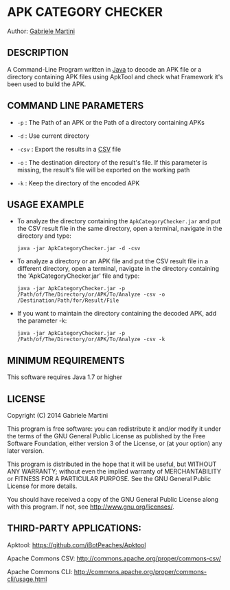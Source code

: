 # APK CATEGORY CHECKER #

Author: [Gabriele Martini](https://github.com/GabMar)

## DESCRIPTION ##

A Command-Line Program written in [Java](http://en.wikipedia.org/wiki/Java_%28programming_language%29) to decode an APK file or a directory containing APK files using ApkTool and check what Framework it's been used to build the APK.

## COMMAND LINE PARAMETERS ##


* `-p` : The Path of an APK or the Path of a directory containing APKs

* `-d` : Use current directory

* `-csv` : Export the results in a [CSV](http://it.wikipedia.org/wiki/Comma-separated_values) file

* `-o` : The destination directory of the result's file. If this parameter is missing, the result's file will be exported on the working path

* `-k` : Keep the directory of the encoded APK 

## USAGE EXAMPLE ##

* To analyze the directory containing the `ApkCategoryChecker.jar` and put the CSV result file in the same directory, open a terminal, navigate in the directory and type:

	`java -jar ApkCategoryChecker.jar -d -csv`

* To analyze a directory or an APK file and put the CSV result file in a different directory, open a terminal, navigate in the directory containing the 'ApkCategoryChecker.jar' file and type:

	`java -jar ApkCategoryChecker.jar -p /Path/of/The/Directory/or/APK/To/Analyze -csv -o /Destination/Path/for/Result/File`

* If you want to maintain the directory containing the decoded APK, add the parameter -k:

	`java -jar ApkCategoryChecker.jar -p /Path/of/The/Directory/or/APK/To/Analyze -csv -k`

## MINIMUM REQUIREMENTS ##

This software requires Java 1.7 or higher

## LICENSE ##

Copyright (C) 2014  Gabriele Martini

This program is free software: you can redistribute it and/or modify
it under the terms of the GNU General Public License as published by
the Free Software Foundation, either version 3 of the License, or
(at your option) any later version.

This program is distributed in the hope that it will be useful,
but WITHOUT ANY WARRANTY; without even the implied warranty of
MERCHANTABILITY or FITNESS FOR A PARTICULAR PURPOSE.  See the
GNU General Public License for more details.

You should have received a copy of the GNU General Public License
along with this program.  If not, see <http://www.gnu.org/licenses/>.

## THIRD-PARTY APPLICATIONS: ##

Apktool:   https://github.com/iBotPeaches/Apktool

Apache Commons CSV:   http://commons.apache.org/proper/commons-csv/

Apache Commons CLI:   http://commons.apache.org/proper/commons-cli/usage.html